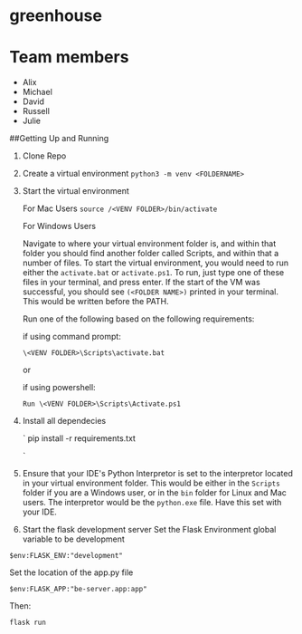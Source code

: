 # greenhouse


# Team members
- Alix
- Michael
- David
- Russell
- Julie

##Getting Up and Running

1. Clone Repo

1. Create a virtual environment
    `
    python3 -m venv <FOLDERNAME>
    `
1. Start the virtual environment

    For Mac Users
    `
    source /<VENV FOLDER>/bin/activate
    `

    For Windows Users

    Navigate to where your virtual environment folder is, and within that folder you should find another folder called Scripts, and within that a number of files. To start the virtual environment, you would need to run either the `activate.bat` or `activate.ps1`. To run, just type one of these files in your terminal, and press enter. If the start of the VM was successful, you should see `(<FOLDER NAME>)` printed in your terminal. This would be written before the PATH. 

    Run one of the following based on the following requirements:

    if using command prompt:

    `
    \<VENV FOLDER>\Scripts\activate.bat
    `

    or 

    if using powershell:

    `
    Run \<VENV FOLDER>\Scripts\Activate.ps1
    `

1. Install all dependecies

    `
    pip install -r requirements.txt

    `

1. Ensure that your IDE's Python Interpretor is set to the interpretor located in your virtual environment folder. This 
would be either in the `Scripts` folder if you are a Windows user, or in the `bin` folder for Linux and Mac users. The interpretor
would be the `python.exe` file. Have this set with your IDE. 


1. Start the flask development server
Set the Flask Environment global variable to be development

`
$env:FLASK_ENV:"development"
`

Set the location of the app.py file

`
$env:FLASK_APP:"be-server.app:app"
`

Then:

`
flask run
`